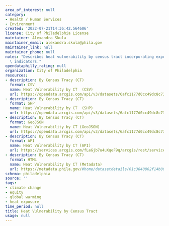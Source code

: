 ```yaml
---
area_of_interest: null
category:
- Health / Human Services
- Environment
created: '2022-07-21T14:36:42.564606'
license: City of Philadelphia License
maintainer: Alexandra Skula
maintainer_email: alexandra.skula@phila.gov
maintainer_link: null
maintainer_phone: null
notes: "Describes heat vulnerability by census tract incorporating exposure and sensitivity\
  \ indicators."
opendataphilly_rating: null
organization: City of Philadelphia
resources:
- description: By Census Tracy (CT)
  format: CSV
  name: Heat Vulnerability by CT  (CSV)
  url: https://opendata.arcgis.com/api/v3/datasets/6afc1177d0cc49dc8c731532b95ccd1f_0/downloads/data?format=csv&spatialRefId=4326&where=1%3D1
- description: By Census Tracy (CT)
  format: SHP
  name: Heat Vulnerability by CT  (SHP)
  url: https://opendata.arcgis.com/api/v3/datasets/6afc1177d0cc49dc8c731532b95ccd1f_0/downloads/data?format=shp&spatialRefId=4326&where=1%3D1
- description: By Census Tracy (CT)
  format: GeoJSON
  name: Heat Vulnerability by CT (GeoJSON)
  url: https://opendata.arcgis.com/api/v3/datasets/6afc1177d0cc49dc8c731532b95ccd1f_0/downloads/data?format=geojson&spatialRefId=4326&where=1%3D1
- description: By Census Tracy (CT)
  format: API
  name: Heat Vulnerability by CT (API)
  url: https://services.arcgis.com/fLeGjb7u4uXqeF9q/arcgis/rest/services/heat_vulnerability_ct/FeatureServer/0/query?outFields=*&where=1%3D1
- description: By Census Tracy (CT)
  format: HTML
  name: Heat Vulnerability by CT (Metadata)
  url: https://metadata.phila.gov/#home/datasetdetails/61c3840862f14b001e21e837/representationdetails/61c3840962f14b001e21e83b/
schema: philadelphia
source: ''
tags:
- climate change
- equity
- global warming
- heat exposure
time_period: null
title: Heat Vulnerability by Census Tract
usage: null
---
```

